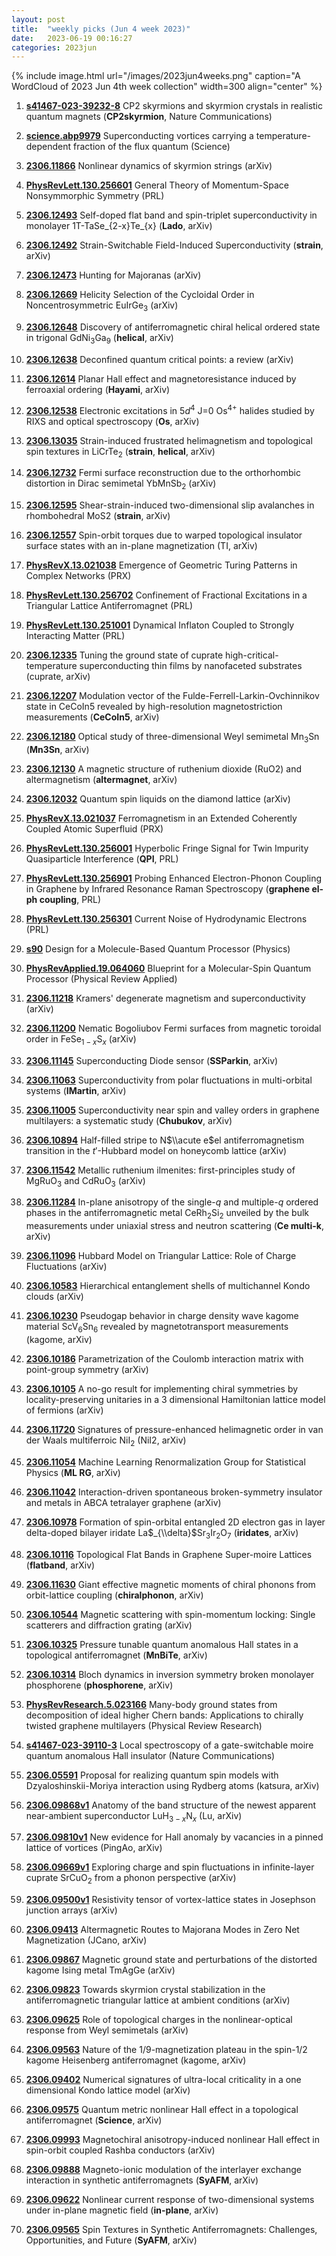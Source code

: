 ```yaml
---
layout: post
title:  "weekly picks (Jun 4 week 2023)"
date:   2023-06-19 00:16:27
categories: 2023jun
---
```



{% include image.html url="/images/2023jun4weeks.png" caption="A WordCloud of 2023 Jun 4th week collection" width=300 align="center" %}

1. **[s41467-023-39232-8](https://www.nature.com/articles/s41467-023-39232-8)** CP2 skyrmions and skyrmion crystals in realistic quantum magnets (**CP2skyrmion**, Nature Communications)

1. **[science.abp9979](https://www.science.org/doi/abs/10.1126/science.abp9979)** Superconducting vortices carrying a temperature-dependent fraction of the flux quantum (Science)


1. **[2306.11866](http://arxiv.org/abs/2306.11866)** Nonlinear dynamics of skyrmion strings (arXiv)

1. **[PhysRevLett.130.256601](https://link.aps.org/doi/10.1103/PhysRevLett.130.256601)** General Theory of Momentum-Space Nonsymmorphic Symmetry (PRL)




1. **[2306.12493](http://arxiv.org/abs/2306.12493)** Self-doped flat band and spin-triplet superconductivity in monolayer 1T-TaSe_{2-x}Te_{x} (**Lado**, arXiv)

1. **[2306.12492](http://arxiv.org/abs/2306.12492)** Strain-Switchable Field-Induced Superconductivity (**strain**, arXiv)

1. **[2306.12473](http://arxiv.org/abs/2306.12473)** Hunting for Majoranas (arXiv)

1. **[2306.12669](http://arxiv.org/abs/2306.12669)** Helicity Selection of the Cycloidal Order in Noncentrosymmetric EuIrGe$_3$ (arXiv)

1. **[2306.12648](http://arxiv.org/abs/2306.12648)** Discovery of antiferromagnetic chiral helical ordered state in trigonal GdNi$_3$Ga$_9$ (**helical**, arXiv)

1. **[2306.12638](http://arxiv.org/abs/2306.12638)** Deconfined quantum critical points: a review (arXiv)

1. **[2306.12614](http://arxiv.org/abs/2306.12614)** Planar Hall effect and magnetoresistance induced by ferroaxial ordering (**Hayami**, arXiv)

1. **[2306.12538](http://arxiv.org/abs/2306.12538)** Electronic excitations in $5d^4$ J=0 Os$^{4+}$ halides studied by RIXS and optical spectroscopy (**Os**, arXiv)

1. **[2306.13035](http://arxiv.org/abs/2306.13035)** Strain-induced frustrated helimagnetism and topological spin textures in LiCrTe$_{2}$ (**strain**, **helical**, arXiv)

1. **[2306.12732](http://arxiv.org/abs/2306.12732)** Fermi surface reconstruction due to the orthorhombic distortion in Dirac semimetal YbMnSb$_2$ (arXiv)

1. **[2306.12595](http://arxiv.org/abs/2306.12595)** Shear-strain-induced two-dimensional slip avalanches in rhombohedral MoS2 (**strain**, arXiv)

1. **[2306.12557](http://arxiv.org/abs/2306.12557)** Spin-orbit torques due to warped topological insulator surface states with an in-plane magnetization (TI, arXiv)

1. **[PhysRevX.13.021038](https://link.aps.org/doi/10.1103/PhysRevX.13.021038)** Emergence of Geometric Turing Patterns in Complex Networks (PRX)

1. **[PhysRevLett.130.256702](https://link.aps.org/doi/10.1103/PhysRevLett.130.256702)** Confinement of Fractional Excitations in a Triangular Lattice Antiferromagnet (PRL)

1. **[PhysRevLett.130.251001](https://link.aps.org/doi/10.1103/PhysRevLett.130.251001)** Dynamical Inflaton Coupled to Strongly Interacting Matter (PRL)






1. **[2306.12335](http://arxiv.org/abs/2306.12335)** Tuning the ground state of cuprate high-critical-temperature superconducting thin films by nanofaceted substrates (cuprate, arXiv)

1. **[2306.12207](http://arxiv.org/abs/2306.12207)** Modulation vector of the Fulde-Ferrell-Larkin-Ovchinnikov state in CeCoIn5 revealed by high-resolution magnetostriction measurements (**CeCoIn5**, arXiv)

1. **[2306.12180](http://arxiv.org/abs/2306.12180)** Optical study of three-dimensional Weyl semimetal Mn$_3$Sn (**Mn3Sn**, arXiv)

1. **[2306.12130](http://arxiv.org/abs/2306.12130)** A magnetic structure of ruthenium dioxide (RuO2) and altermagnetism (**altermagnet**, arXiv)

1. **[2306.12032](http://arxiv.org/abs/2306.12032)** Quantum spin liquids on the diamond lattice (arXiv)

1. **[PhysRevX.13.021037](https://link.aps.org/doi/10.1103/PhysRevX.13.021037)** Ferromagnetism in an Extended Coherently Coupled Atomic Superfluid (PRX)

1. **[PhysRevLett.130.256001](https://link.aps.org/doi/10.1103/PhysRevLett.130.256001)** Hyperbolic Fringe Signal for Twin Impurity Quasiparticle Interference (**QPI**, PRL)

1. **[PhysRevLett.130.256901](https://link.aps.org/doi/10.1103/PhysRevLett.130.256901)** Probing Enhanced Electron-Phonon Coupling in Graphene by Infrared Resonance Raman Spectroscopy (**graphene el-ph coupling**, PRL)

1. **[PhysRevLett.130.256301](https://link.aps.org/doi/10.1103/PhysRevLett.130.256301)** Current Noise of Hydrodynamic Electrons (PRL)

1. **[s90](https://physics.aps.org/articles/v16/s90)** Design for a Molecule-Based Quantum Processor (Physics)

1. **[PhysRevApplied.19.064060](https://link.aps.org/doi/10.1103/PhysRevApplied.19.064060)** Blueprint for a Molecular-Spin Quantum Processor (Physical Review Applied)




1. **[2306.11218](http://arxiv.org/abs/2306.11218)** Kramers' degenerate magnetism and superconductivity (arXiv)

1. **[2306.11200](http://arxiv.org/abs/2306.11200)** Nematic Bogoliubov Fermi surfaces from magnetic toroidal order in FeSe$_{1-x}$S$_x$ (arXiv)

1. **[2306.11145](http://arxiv.org/abs/2306.11145)** Superconducting Diode sensor (**SSParkin**, arXiv)

1. **[2306.11063](http://arxiv.org/abs/2306.11063)** Superconductivity from polar fluctuations in multi-orbital systems (**IMartin**, arXiv)

1. **[2306.11005](http://arxiv.org/abs/2306.11005)** Superconductivity near spin and valley orders in graphene multilayers: a systematic study (**Chubukov**, arXiv)

1. **[2306.10894](http://arxiv.org/abs/2306.10894)** Half-filled stripe to N$\\acute e$el antiferromagnetism transition in the $t'$-Hubbard model on honeycomb lattice (arXiv)

1. **[2306.11542](http://arxiv.org/abs/2306.11542)** Metallic ruthenium ilmenites: first-principles study of MgRuO$_3$ and CdRuO$_3$ (arXiv)

1. **[2306.11284](http://arxiv.org/abs/2306.11284)** In-plane anisotropy of the single-$q$ and multiple-$q$ ordered phases in the antiferromagnetic metal CeRh$_2$Si$_2$ unveiled by the bulk measurements under uniaxial stress and neutron scattering (**Ce multi-k**, arXiv)

1. **[2306.11096](http://arxiv.org/abs/2306.11096)** Hubbard Model on Triangular Lattice: Role of Charge Fluctuations (arXiv)

1. **[2306.10583](http://arxiv.org/abs/2306.10583)** Hierarchical entanglement shells of multichannel Kondo clouds (arXiv)

1. **[2306.10230](http://arxiv.org/abs/2306.10230)** Pseudogap behavior in charge density wave kagome material ScV$_6$Sn$_6$ revealed by magnetotransport measurements (kagome, arXiv)

1. **[2306.10186](http://arxiv.org/abs/2306.10186)** Parametrization of the Coulomb interaction matrix with point-group symmetry (arXiv)

1. **[2306.10105](http://arxiv.org/abs/2306.10105)** A no-go result for implementing chiral symmetries by locality-preserving unitaries in a 3 dimensional Hamiltonian lattice model of fermions (arXiv)

1. **[2306.11720](http://arxiv.org/abs/2306.11720)** Signatures of pressure-enhanced helimagnetic order in van der Waals multiferroic NiI$_2$ (NiI2, arXiv)

1. **[2306.11054](http://arxiv.org/abs/2306.11054)** Machine Learning Renormalization Group for Statistical Physics (**ML RG**, arXiv)

1. **[2306.11042](http://arxiv.org/abs/2306.11042)** Interaction-driven spontaneous broken-symmetry insulator and metals in ABCA tetralayer graphene (arXiv)

1. **[2306.10978](http://arxiv.org/abs/2306.10978)** Formation of spin-orbital entangled 2D electron gas in layer delta-doped bilayer iridate La$_{\\delta}$Sr$_3$Ir$_2$O$_7$ (**iridates**, arXiv)

1. **[2306.10116](http://arxiv.org/abs/2306.10116)** Topological Flat Bands in Graphene Super-moire Lattices (**flatband**, arXiv)

1. **[2306.11630](http://arxiv.org/abs/2306.11630)** Giant effective magnetic moments of chiral phonons from orbit-lattice coupling (**chiralphonon**, arXiv)

1. **[2306.10544](http://arxiv.org/abs/2306.10544)** Magnetic scattering with spin-momentum locking: Single scatterers and diffraction grating (arXiv)

1. **[2306.10325](http://arxiv.org/abs/2306.10325)** Pressure tunable quantum anomalous Hall states in a topological antiferromagnet (**MnBiTe**, arXiv)

1. **[2306.10314](http://arxiv.org/abs/2306.10314)** Bloch dynamics in inversion symmetry broken monolayer phosphorene (**phosphorene**, arXiv)



1. **[PhysRevResearch.5.023166](https://link.aps.org/doi/10.1103/PhysRevResearch.5.023166)** Many-body ground states from decomposition of ideal higher Chern bands: Applications to chirally twisted graphene multilayers (Physical Review Research)

1. **[s41467-023-39110-3](https://www.nature.com/articles/s41467-023-39110-3)** Local spectroscopy of a gate-switchable moire quantum anomalous Hall insulator (Nature Communications)



1. **[2306.05591](http://arxiv.org/abs/2306.05591)** Proposal for realizing quantum spin models with Dzyaloshinskii-Moriya interaction using Rydberg atoms (katsura, arXiv)



1. **[2306.09868v1](https://arxiv.org/abs/2306.09868v1)** Anatomy of the band structure of the newest apparent near-ambient superconductor LuH$_{3-x}$N$_x$ (Lu, arXiv)

1. **[2306.09810v1](https://arxiv.org/abs/2306.09810v1)** New evidence for Hall anomaly by vacancies in a pinned lattice of vortices (PingAo, arXiv)

1. **[2306.09669v1](https://arxiv.org/abs/2306.09669v1)** Exploring charge and spin fluctuations in infinite-layer cuprate SrCuO$_{2}$ from a phonon perspective (arXiv)

1. **[2306.09500v1](https://arxiv.org/abs/2306.09500v1)** Resistivity tensor of vortex-lattice states in Josephson junction arrays (arXiv)

1. **[2306.09413](http://arxiv.org/abs/2306.09413)** Altermagnetic Routes to Majorana Modes in Zero Net Magnetization (JCano, arXiv)

1. **[2306.09867](http://arxiv.org/abs/2306.09867)** Magnetic ground state and perturbations of the distorted kagome Ising metal TmAgGe (arXiv)

1. **[2306.09823](http://arxiv.org/abs/2306.09823)** Towards skyrmion crystal stabilization in the antiferromagnetic triangular lattice at ambient conditions (arXiv)

1. **[2306.09625](http://arxiv.org/abs/2306.09625)** Role of topological charges in the nonlinear-optical response from Weyl semimetals (arXiv)

1. **[2306.09563](http://arxiv.org/abs/2306.09563)** Nature of the 1/9-magnetization plateau in the spin-1/2 kagome Heisenberg antiferromagnet (kagome, arXiv)

1. **[2306.09402](http://arxiv.org/abs/2306.09402)** Numerical signatures of ultra-local criticality in a one dimensional Kondo lattice model (arXiv)

1. **[2306.09575](http://arxiv.org/abs/2306.09575)** Quantum metric nonlinear Hall effect in a topological antiferromagnet (**Science**, arXiv)

1. **[2306.09993](http://arxiv.org/abs/2306.09993)** Magnetochiral anisotropy-induced nonlinear Hall effect in spin-orbit coupled Rashba conductors (arXiv)

1. **[2306.09888](http://arxiv.org/abs/2306.09888)** Magneto-ionic modulation of the interlayer exchange interaction in synthetic antiferromagnets (**SyAFM**, arXiv)

1. **[2306.09622](http://arxiv.org/abs/2306.09622)** Nonlinear current response of two-dimensional systems under in-plane magnetic field (**in-plane**, arXiv)

1. **[2306.09565](http://arxiv.org/abs/2306.09565)** Spin Textures in Synthetic Antiferromagnets: Challenges, Opportunities, and Future (**SyAFM**, arXiv)



